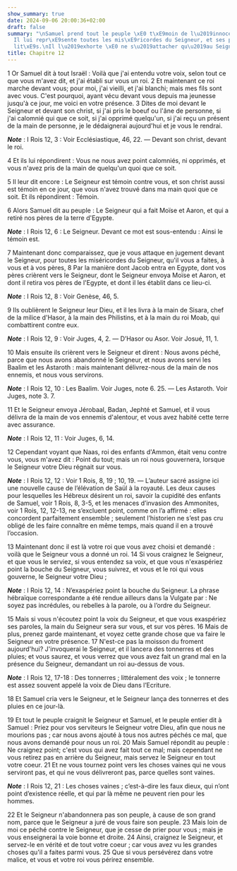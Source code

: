 ```yaml
---
show_summary: true
date: 2024-09-06 20:00:36+02:00
draft: false
summary: "\nSamuel prend tout le peuple \xE0 t\xE9moin de l\u2019innocence de sa conduite.\n\
  Il lui repr\xE9sente toutes les mis\xE9ricordes du Seigneur, et ses propres infid\xE9\
  lit\xE9s.\nIl l\u2019exhorte \xE0 ne s\u2019attacher qu\u2019au Seigneur.\n"
title: Chapitre 12
---
```





1 Or Samuel dit à tout Israël : Voilà que j'ai entendu votre voix, selon tout ce que vous m'avez dit, et j'ai établi sur vous un roi. 2 Et maintenant ce roi marche devant vous; pour moi, j'ai vieilli, et j'ai blanchi; mais mes fils sont avec vous. C'est pourquoi, ayant vécu devant vous depuis ma jeunesse jusqu'à ce jour, me voici en votre présence. 3 Dites de moi devant le Seigneur et devant son christ, si j'ai pris le boeuf ou l'âne de personne, si j'ai calomnié qui que ce soit, si j'ai opprimé quelqu'un, si j'ai reçu un présent de la main de personne, je le dédaignerai aujourd'hui et je vous le rendrai.

***Note*** :  I Rois 12, 3 : Voir Ecclésiastique, 46, 22. ― Devant son christ, devant le roi.

4 Et ils lui répondirent : Vous ne nous avez point calomniés, ni opprimés, et vous n'avez pris de la main de quelqu'un quoi que ce soit.


5 Il leur dit encore : Le Seigneur est témoin contre vous, et son christ aussi est témoin en ce jour, que vous n'avez trouvé dans ma main quoi que ce soit. Et ils répondirent : Témoin.


6 Alors Samuel dit au peuple : Le Seigneur qui a fait Moïse et Aaron, et qui a retiré nos pères de la terre d'Egypte.

***Note*** :  I Rois 12, 6 : Le Seigneur. Devant ce mot est sous-entendu : Ainsi le témoin est.

7 Maintenant donc comparaissez, que je vous attaque en jugement devant le Seigneur, pour toutes les miséricordes du Seigneur, qu'il vous a faites, à vous et à vos pères, 8 Par la manière dont Jacob entra en Egypte, dont vos pères crièrent vers le Seigneur, dont le Seigneur envoya Moïse et Aaron, et dont il retira vos pères de l'Egypte, et dont il les établit dans ce lieu-ci.

***Note*** :  I Rois 12, 8 : Voir Genèse, 46, 5.

9 Ils oublièrent le Seigneur leur Dieu, et il les livra à la main de Sisara, chef de la milice d'Hasor, à la main des Philistins, et à la main du roi Moab, qui combattirent contre eux.

***Note*** :  I Rois 12, 9 : Voir Juges, 4, 2. ― D’Hasor ou Asor. Voir Josué, 11, 1.

10 Mais ensuite ils crièrent vers le Seigneur et dirent : Nous avons péché, parce que nous avons abandonné le Seigneur, et nous avons servi les Baalim et les Astaroth : mais maintenant délivrez-nous de la main de nos ennemis, et nous vous servirons.

***Note*** :  I Rois 12, 10 : Les Baalim. Voir Juges, note 6. 25. ― Les Astaroth. Voir Juges, note 3. 7.

11 Et le Seigneur envoya Jérobaal, Badan, Jephté et Samuel, et il vous délivra de la main de vos ennemis d'alentour, et vous avez habité cette terre avec assurance.

***Note*** :  I Rois 12, 11 : Voir Juges, 6, 14.

12 Cependant voyant que Naas, roi des enfants d'Ammon, était venu contre vous, vous m'avez dit : Point du tout; mais un roi nous gouvernera, lorsque le Seigneur votre Dieu régnait sur vous.

***Note*** :  I Rois 12, 12 : Voir 1 Rois, 8, 19 ; 10, 19. ― L’auteur sacré assigne ici une nouvelle cause de l’élévation de Saül à la royauté. Les deux causes pour lesquelles les Hébreux désirent un roi, savoir la cupidité des enfants de Samuel, voir 1 Rois, 8, 3-5, et les menaces d’invasion des Ammonites, voir 1 Rois, 12, 12-13, ne s’excluent point, comme on l’a affirmé : elles concordent parfaitement ensemble ; seulement l’historien ne s’est pas cru obligé de les faire connaître en même temps, mais quand il en a trouvé l’occasion.

13 Maintenant donc il est là votre roi que vous avez choisi et demandé : voilà que le Seigneur vous a donné un roi. 14 Si vous craignez le Seigneur, et que vous le serviez, si vous entendez sa voix, et que vous n'exaspériez point la bouche du Seigneur, vous suivrez, et vous et le roi qui vous gouverne, le Seigneur votre Dieu ;

***Note*** :  I Rois 12, 14 : N’exaspériez point la bouche du Seigneur. La phrase hébraïque correspondante a été rendue ailleurs dans la Vulgate par : Ne soyez pas incrédules, ou rebelles à la parole, ou à l’ordre du Seigneur.

15 Mais si vous n'écoutez point la voix du Seigneur, et que vous exaspériez ses paroles, la main du Seigneur sera sur vous, et sur vos pères. 16 Mais de plus, prenez garde maintenant, et voyez cette grande chose que va faire le Seigneur en votre présence. 17 N'est-ce pas la moisson du froment aujourd'hui? J'invoquerai le Seigneur, et il lancera des tonnerres et des pluies; et vous saurez, et vous verrez que vous avez fait un grand mal en la présence du Seigneur, demandant un roi au-dessus de vous.

***Note*** :  I Rois 12, 17-18 : Des tonnerres ; littéralement des voix ; le tonnerre est assez souvent appelé la voix de Dieu dans l’Ecriture.


18 Et Samuel cria vers le Seigneur, et le Seigneur lança des tonnerres et des pluies en ce jour-là.


19 Et tout le peuple craignit le Seigneur et Samuel, et le peuple entier dit à Samuel : Priez pour vos serviteurs le Seigneur votre Dieu, afin que nous ne mourions pas ; car nous avons ajouté à tous nos autres péchés ce mal, que nous avons demandé pour nous un roi. 20 Mais Samuel répondit au peuple : Ne craignez point; c'est vous qui avez fait tout ce mal; mais cependant ne vous retirez pas en arrière du Seigneur, mais servez le Seigneur en tout votre coeur. 21 Et ne vous tournez point vers les choses vaines qui ne vous serviront pas, et qui ne vous délivreront pas, parce quelles sont vaines.

***Note*** :  I Rois 12, 21 : Les choses vaines ; c’est-à-dire les faux dieux, qui n’ont point d’existence réelle, et qui par là même ne peuvent rien pour les hommes.

22 Et le Seigneur n'abandonnera pas son peuple, à cause de son grand nom, parce que le Seigneur a juré de vous faire son peuple. 23 Mais loin de moi ce péché contre le Seigneur, que je cesse de prier pour vous ; mais je vous enseignerai la voie bonne et droite. 24 Ainsi, craignez le Seigneur, et servez-le en vérité et de tout votre coeur ; car vous avez vu les grandes choses qu'il a faites parmi vous. 25 Que si vous persévérez dans votre malice, et vous et votre roi vous périrez ensemble.

